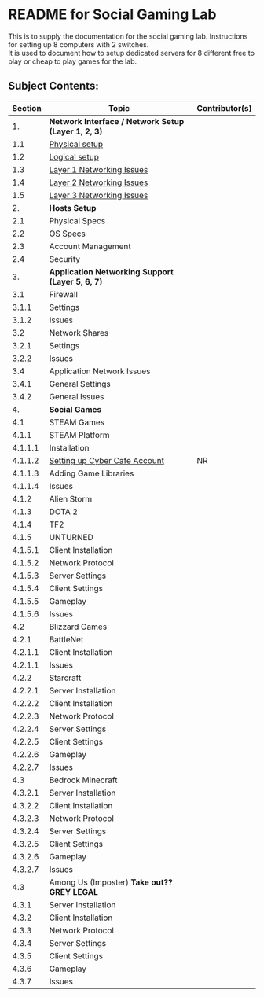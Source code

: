 # README for Social Gaming Lab
This is to supply the documentation for the social gaming lab.  Instructions for setting up 8 computers with 2 switches.  
It is used to document how to setup dedicated servers for 8 different free to play or cheap to play games for the lab. 

## Subject Contents:
Section | Topic | Contributor(s)
---|---|---
|1. |<strong>Network Interface / Network Setup (Layer 1, 2, 3)<strong>|   
  1.1 |[Physical setup](Physical_Setup.md) | 
  1.2 |[Logical setup](Logical_Setup.md)  
  1.3 |[Layer 1 Networking Issues](Layer_1_Issues.md) |
  1.4 |[Layer 2 Networking Issues](Layer_2_Issues.md) | 
  1.5 |[Layer 3 Networking Issues](Layer_3_Issues.md)  |  
|2. |<strong>Hosts Setup </strong> 
  2.1 |Physical Specs |  
  2.2 |OS Specs | 
  2.3 |Account Management | 
  2.4 |Security| 
|3. | <strong> Application Networking Support (Layer 5, 6, 7) </strong>|  
3.1 |Firewall|  
3.1.1 |Settings|
3.1.2 |Issues|
3.2 | Network Shares
3.2.1 | Settings
3.2.2 | Issues
3.4 |Application Network Issues|
  3.4.1 |General Settings
  3.4.2 |General Issues
|4. | <strong>Social Games</strong> | 
  4.1 |STEAM Games  
  4.1.1 | STEAM Platform
  4.1.1.1 | Installation  
  4.1.1.2 | [Setting up Cyber Cafe Account](Steamworks.md) | NR
  4.1.1.3 | Adding Game Libraries |  
  4.1.1.4 | Issues
  4.1.2 | Alien Storm    
  4.1.3 | DOTA 2   
  4.1.4 | TF2   
  4.1.5 | UNTURNED
  4.1.5.1 |Client Installation  
  4.1.5.2 | Network Protocol  
  4.1.5.3 | Server Settings  
  4.1.5.4 | Client Settings  
  4.1.5.5 |Gameplay
  4.1.5.6 | Issues
  4.2 | Blizzard Games|  
  4.2.1 |BattleNet|
  4.2.1.1 |Client Installation
  4.2.1.1 |Issues|
  4.2.2 |Starcraft|   
  4.2.2.1 |Server Installation|
  4.2.2.2 |Client Installation|  
  4.2.2.3 |Network Protocol  |
  4.2.2.4 | Server Settings  |
  4.2.2.5 | Client Settings | 
  4.2.2.6 | Gameplay |   
  4.2.2.7 | Issues  |
  4.3 | Bedrock Minecraft  
  4.3.2.1 | Server Installation  
  4.3.2.2 | Client Installation  
  4.3.2.3 | Network Protocol  
  4.3.2.4 | Server Settings  
  4.3.2.5 | Client Settings  
  4.3.2.6 | Gameplay    
  4.3.2.7 | Issues  
  4.3 |Among Us (Imposter)  **Take out?? GREY LEGAL**
  4.3.1 |Server Installation  
  4.3.2 |Client Installation  
  4.3.3 |Network Protocol  
  4.3.4 |Server Settings  
  4.3.5 |Client Settings  
  4.3.6 |Gameplay    
  4.3.7 |Issues  
  
